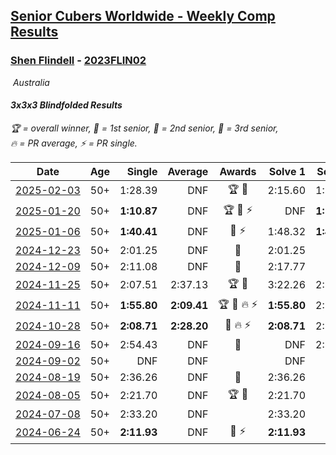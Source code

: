 <style>table {white-space: nowrap;}</style>
<link rel="stylesheet" type="text/css" href="/scw-comp/css/flags.css" />

## [Senior Cubers Worldwide - Weekly Comp Results](/scw-comp/results/)
### [Shen Flindell](README.md) - [2023FLIN02](https://www.worldcubeassociation.org/persons/2023FLIN02?event=333bf)

<i class="flag flag-AU" />&nbsp;Australia

#### 3x3x3 Blindfolded Results

<span style="white-space: nowrap;">🏆 = overall winner</span>, <span style="white-space: nowrap;">🥇 = 1st senior</span>, <span style="white-space: nowrap;">🥈 = 2nd senior</span>, <span style="white-space: nowrap;">🥉 = 3rd senior</span>, <span style="white-space: nowrap;">🔥 = PR average</span>, <span style="white-space: nowrap;">⚡ = PR single</span>.

| Date | Age | Single | Average | Awards | Solve 1 | Solve 2 | Solve 3 | Video |
| :--: | :--: | --: | --: | :--: | --: | --: | --: | :-- |
| [2025-02-03](../../results/2025-02-03/333bf.md) | 50+ | 1:28.39 | DNF | 🏆 🥇 | 2:15.60 | 1:28.39 | DNF | [Desktop](https://www.facebook.com/745394767/videos/574369312299456) / [Mobile](https://m.facebook.com/745394767/videos/574369312299456) |
| [2025-01-20](../../results/2025-01-20/333bf.md) | 50+ | **1:10.87** | DNF | 🏆 🥇 ⚡ | DNF | **1:10.87** | 2:12.98 | [Desktop](https://www.facebook.com/745394767/videos/2085575741904084) / [Mobile](https://m.facebook.com/745394767/videos/2085575741904084) |
| [2025-01-06](../../results/2025-01-06/333bf.md) | 50+ | **1:40.41** | DNF | 🥈 ⚡ | 1:48.32 | **1:40.41** | DNF | [Desktop](https://www.facebook.com/745394767/videos/579700881597536) / [Mobile](https://m.facebook.com/745394767/videos/579700881597536) |
| [2024-12-23](../../results/2024-12-23/333bf.md) | 50+ | 2:01.25 | DNF | 🥈 | 2:01.25 | DNF | DNF | [Desktop](https://www.facebook.com/745394767/videos/1300194714627050) / [Mobile](https://m.facebook.com/745394767/videos/1300194714627050) |
| [2024-12-09](../../results/2024-12-09/333bf.md) | 50+ | 2:11.08 | DNF | 🥉 | 2:17.77 | DNF | 2:11.08 | [Desktop](https://www.facebook.com/745394767/videos/615664644360918) / [Mobile](https://m.facebook.com/745394767/videos/615664644360918) |
| [2024-11-25](../../results/2024-11-25/333bf.md) | 50+ | 2:07.51 | 2:37.13 | 🏆 🥇 | 3:22.26 | 2:21.63 | 2:07.51 | [Desktop](https://www.facebook.com/745394767/videos/801980102019149) / [Mobile](https://m.facebook.com/745394767/videos/801980102019149) |
| [2024-11-11](../../results/2024-11-11/333bf.md) | 50+ | **1:55.80** | **2:09.41** | 🏆 🥇 🔥 ⚡ | **1:55.80** | 2:15.92 | 2:16.52 | [Desktop](https://www.facebook.com/745394767/videos/593097076509883) / [Mobile](https://m.facebook.com/745394767/videos/593097076509883) |
| [2024-10-28](../../results/2024-10-28/333bf.md) | 50+ | **2:08.71** | **2:28.20** | 🥉 🔥 ⚡ | **2:08.71** | 2:29.57 | 2:46.31 | [Desktop](https://www.facebook.com/745394767/videos/1596125394309108) / [Mobile](https://m.facebook.com/745394767/videos/1596125394309108) |
| [2024-09-16](../../results/2024-09-16/333bf.md) | 50+ | 2:54.43 | DNF | 🥉 | DNF | 2:57.46 | 2:54.43 | [Desktop](https://www.facebook.com/745394767/videos/1045704650372196) / [Mobile](https://m.facebook.com/745394767/videos/1045704650372196) |
| [2024-09-02](../../results/2024-09-02/333bf.md) | 50+ | DNF | DNF |  | DNF | DNF | DNF | [Desktop](https://www.facebook.com/745394767/videos/486781267505815) / [Mobile](https://m.facebook.com/745394767/videos/486781267505815) |
| [2024-08-19](../../results/2024-08-19/333bf.md) | 50+ | 2:36.26 | DNF | 🥉 | 2:36.26 | DNF | DNF | [Desktop](https://www.facebook.com/745394767/videos/1469462050386384) / [Mobile](https://m.facebook.com/745394767/videos/1469462050386384) |
| [2024-08-05](../../results/2024-08-05/333bf.md) | 50+ | 2:21.70 | DNF | 🏆 🥇 | 2:21.70 | DNF | DNF | [Desktop](https://www.facebook.com/745394767/videos/1748165446009841) / [Mobile](https://m.facebook.com/745394767/videos/1748165446009841) |
| [2024-07-08](../../results/2024-07-08/333bf.md) | 50+ | 2:33.20 | DNF |  | 2:33.20 | DNF | 3:02.12 | [Desktop](https://www.facebook.com/745394767/videos/494086183198944) / [Mobile](https://m.facebook.com/745394767/videos/494086183198944) |
| [2024-06-24](../../results/2024-06-24/333bf.md) | 50+ | **2:11.93** | DNF | 🥈 ⚡ | **2:11.93** | DNF | 3:06.70 | [Desktop](https://www.facebook.com/745394767/videos/1685187058965343) / [Mobile](https://m.facebook.com/745394767/videos/1685187058965343) |


<!-- Global site tag (gtag.js) - Google Analytics -->
<script async src="https://www.googletagmanager.com/gtag/js?id=UA-86348435-3"></script>
<script>window.dataLayer = window.dataLayer || []; function gtag() {dataLayer.push(arguments);} gtag('js', new Date()); gtag('config', 'UA-86348435-3');</script>
